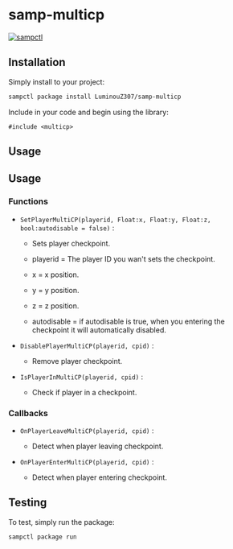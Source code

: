 # samp-multicp

[![sampctl](https://img.shields.io/badge/sampctl-samp--multicp-2f2f2f.svg?style=for-the-badge)](https://github.com/LuminouZ307/samp-multicp)

<!--
Short description of your library, why it's useful, some examples, pictures or
videos. Link to your forum release thread too.

Remember: You can use "forumfmt" to convert this readme to forum BBCode!

What the sections below should be used for:

`## Installation`: Leave this section un-edited unless you have some specific
additional installation procedure.

`## Testing`: Whether your library is tested with a simple `main()` and `print`,
unit-tested, or demonstrated via prompting the player to connect, you should
include some basic information for users to try out your code in some way.

And finally, maintaining your version number`:

* Follow [Semantic Versioning](https://semver.org/)
* When you release a new version, update `VERSION` and `git tag` it
* Versioning is important for sampctl to use the version control features

Happy Pawning!
-->

## Installation

Simply install to your project:

```bash
sampctl package install LuminouZ307/samp-multicp
```

Include in your code and begin using the library:

```pawn
#include <multicp>
```

## Usage

## Usage

### Functions

* `SetPlayerMultiCP(playerid, Float:x, Float:y, Float:z, bool:autodisable = false)` :

  * Sets player checkpoint.
  
  * playerid = The player ID you wan't sets the checkpoint.
  * x = x position.
  * y = y position.
  * z = z position.
  * autodisable = if autodisable is true, when you entering the checkpoint it will automatically disabled.

* `DisablePlayerMultiCP(playerid, cpid)` :

  * Remove player checkpoint.

* `IsPlayerInMultiCP(playerid, cpid)` :

  * Check if player in a checkpoint.

### Callbacks

* `OnPlayerLeaveMultiCP(playerid, cpid)` :

  * Detect when player leaving checkpoint.

* `OnPlayerEnterMultiCP(playerid, cpid)` :

  * Detect when player entering checkpoint.


## Testing

<!--
Depending on whether your package is tested via in-game "demo tests" or
y_testing unit-tests, you should indicate to readers what to expect below here.
-->

To test, simply run the package:

```bash
sampctl package run
```

